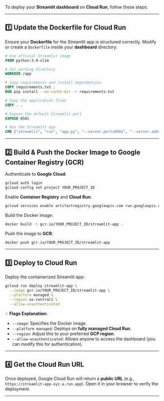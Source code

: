 To deploy your **Streamlit dashboard** on **Cloud Run**, follow these steps:

---

## **1️⃣ Update the Dockerfile for Cloud Run**
Ensure your **Dockerfile** for the Streamlit app is structured correctly. Modify or create a `Dockerfile` inside your **dashboard** directory:

```dockerfile
# Use official Streamlit image
FROM python:3.9-slim

# Set working directory
WORKDIR /app

# Copy requirements and install dependencies
COPY requirements.txt .
RUN pip install --no-cache-dir -r requirements.txt

# Copy the application files
COPY . .

# Expose the default Streamlit port
EXPOSE 8501

# Run the Streamlit app
CMD ["streamlit", "run", "app.py", "--server.port=8501", "--server.address=0.0.0.0"]
```

---

## **2️⃣ Build & Push the Docker Image to Google Container Registry (GCR)**

Authenticate to **Google Cloud**:

```bash
gcloud auth login
gcloud config set project YOUR_PROJECT_ID
```

Enable **Container Registry** and **Cloud Run**:

```bash
gcloud services enable artifactregistry.googleapis.com run.googleapis.com
```

Build the Docker image:

```bash
docker build -t gcr.io/YOUR_PROJECT_ID/streamlit-app .
```

Push the image to **GCR**:

```bash
docker push gcr.io/YOUR_PROJECT_ID/streamlit-app
```

---

## **3️⃣ Deploy to Cloud Run**

Deploy the containerized Streamlit app:

```bash
gcloud run deploy streamlit-app \
  --image gcr.io/YOUR_PROJECT_ID/streamlit-app \
  --platform managed \
  --region us-central1 \
  --allow-unauthenticated
```

💡 **Flags Explanation:**
- `--image`: Specifies the Docker image.
- `--platform managed`: Deploys on **fully managed Cloud Run**.
- `--region`: Adjust this to your preferred **GCP region**.
- `--allow-unauthenticated`: Allows anyone to access the dashboard (you can modify this for authentication).

---

## **4️⃣ Get the Cloud Run URL**
Once deployed, Google Cloud Run will return a **public URL** (e.g., `https://streamlit-app-xyz.a.run.app`). Open it in your browser to verify the deployment.

---